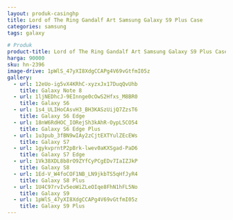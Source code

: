 ```yaml
---
layout: produk-casinghp
title: Lord of The Ring Gandalf Art Samsung Galaxy S9 Plus Case
categories: samsung
tags: galaxy

# Produk
product-title: Lord of The Ring Gandalf Art Samsung Galaxy S9 Plus Case
harga: 90000
sku: hn-2396
image-drive: 1pWlS_47yXI8XdgCCAPg4V69vGtfmI05z
gallery:
  - url: 12eUo-ig5vX4KRhC-xyzxJx17DuqQvUhb
    title: Galaxy Note 8
  - url: 1ljNEDhcJ-9EInnge0cOwS2Hfxs_M8BR0
    title: Galaxy S6
  - url: 1s4_ULIHoCAsvH3_BH3KASzUijQ7ZzsT6
    title: Galaxy S6 Edge
  - url: 18nW6RdHOC_IORejSh3kAhR-OypL5CO54
    title: Galaxy S6 Edge Plus
  - url: 1u3pub_3fBN9wIAy2zCjtEXTYulZEcEWs
    title: Galaxy S7
  - url: 1gykvprntP2pBrk-lwev0aKXSgad-PaD6
    title: Galaxy S7 Edge
  - url: 1Vk38XDL8b8rO9ZYfCyPCgEDv7IaIZJkP
    title: Galaxy S8
  - url: 1Ed-V_W4foCOF1NB_LN9jkbTS5qHfJyR4
    title: Galaxy S8 Plus
  - url: 1U4C97rvIv5eoWiZLeOIqe8FhN1hFL5No
    title: Galaxy S9
  - url: 1pWlS_47yXI8XdgCCAPg4V69vGtfmI05z
    title: Galaxy S9 Plus
---
```

